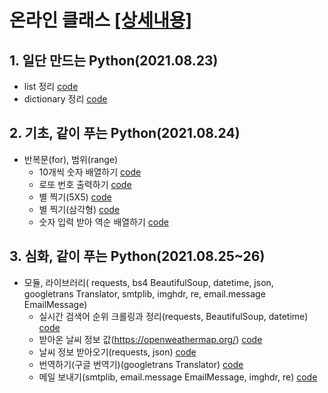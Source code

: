 # 온라인 클래스 [[상세내용]](https://github.com/kbjung/LikeLion_13th_DataCourse/tree/main/online_class#readme)

## 1. 일단 만드는 Python(2021.08.23)
  - list 정리 [code](https://github.com/kbjung/LikeLion_13th_DataCourse/blob/main/online_class/1.%20%EC%9D%BC%EB%8B%A8%20%EB%A7%8C%EB%93%9C%EB%8A%94%20Python/list.py)
  - dictionary 정리 [code](https://github.com/kbjung/LikeLion_13th_DataCourse/blob/main/online_class/1.%20%EC%9D%BC%EB%8B%A8%20%EB%A7%8C%EB%93%9C%EB%8A%94%20Python/dictionary.py)

## 2. 기초, 같이 푸는 Python(2021.08.24)
  + 반복문(for), 범위(range)
    - 10개씩 숫자 배열하기 [code](https://github.com/kbjung/LikeLion_13th_DataCourse/blob/main/online_class/2.%20%5B%EA%B8%B0%EC%B4%88%5D%20%EA%B0%99%EC%9D%B4%20%ED%91%B8%EB%8A%94%20PYTHON/10%EA%B0%9C%EC%94%A9%20%EC%88%AB%EC%9E%90%20%EB%B0%B0%EC%97%B4%ED%95%98%EA%B8%B0.py)
    - 로또 번호 출력하기 [code](https://github.com/kbjung/LikeLion_13th_DataCourse/blob/main/online_class/2.%20%5B%EA%B8%B0%EC%B4%88%5D%20%EA%B0%99%EC%9D%B4%20%ED%91%B8%EB%8A%94%20PYTHON/%EB%A1%9C%EB%98%90%20%EB%B2%88%ED%98%B8%20%EC%B6%9C%EB%A0%A5%ED%95%98%EA%B8%B0.py)
    - 별 찍기(5X5) [code](https://github.com/kbjung/LikeLion_13th_DataCourse/blob/main/online_class/2.%20%5B%EA%B8%B0%EC%B4%88%5D%20%EA%B0%99%EC%9D%B4%20%ED%91%B8%EB%8A%94%20PYTHON/%EB%B3%84%20%EC%B0%8D%EA%B8%B0%201.py)
    - 별 찍기(삼각형) [code](https://github.com/kbjung/LikeLion_13th_DataCourse/blob/main/online_class/2.%20%5B%EA%B8%B0%EC%B4%88%5D%20%EA%B0%99%EC%9D%B4%20%ED%91%B8%EB%8A%94%20PYTHON/%EB%B3%84%20%EC%B0%8D%EA%B8%B0%202.py)
    - 숫자 입력 받아 역순 배열하기 [code](https://github.com/kbjung/LikeLion_13th_DataCourse/blob/main/online_class/2.%20%5B%EA%B8%B0%EC%B4%88%5D%20%EA%B0%99%EC%9D%B4%20%ED%91%B8%EB%8A%94%20PYTHON/%EC%97%AD%EC%88%9C%20%EB%B0%B0%EC%97%B4%ED%95%98%EA%B8%B0.py)

## 3. 심화, 같이 푸는 Python(2021.08.25~26)
  + 모듈, 라이브러리( requests, bs4 BeautifulSoup, datetime, json, googletrans Translator, smtplib, imghdr, re, email.message EmailMessage)
    - 실시간 검색어 순위 크롤링과 정리(requests, BeautifulSoup, datetime) [code](https://github.com/kbjung/LikeLion_13th_DataCourse/blob/main/online_class/3.%20%5B%EC%8B%AC%ED%99%94%5D%20%EA%B0%99%EC%9D%B4%20%ED%91%B8%EB%8A%94%20PYTHON/2.%20%EC%8B%A4%EC%8B%9C%EA%B0%84%20%EA%B2%80%EC%83%89%EC%96%B4%20%EC%88%9C%EC%9C%84%20%ED%81%AC%EB%A1%A4%EB%A7%81%EA%B3%BC%20%EC%A0%95%EB%A6%AC.py)
    - 받아온 날씨 정보 값(https://openweathermap.org/) [code](https://github.com/kbjung/LikeLion_13th_DataCourse/blob/main/online_class/3.%20%5B%EC%8B%AC%ED%99%94%5D%20%EA%B0%99%EC%9D%B4%20%ED%91%B8%EB%8A%94%20PYTHON/3.%20%EB%82%A0%EC%94%A8%20%EC%A0%95%EB%B3%B4%20%EA%B0%92.py)
    - 날씨 정보 받아오기(requests, json) [code](https://github.com/kbjung/LikeLion_13th_DataCourse/blob/main/online_class/3.%20%5B%EC%8B%AC%ED%99%94%5D%20%EA%B0%99%EC%9D%B4%20%ED%91%B8%EB%8A%94%20PYTHON/3.%20%EB%82%A0%EC%94%A8%20%EC%A0%95%EB%B3%B4%20%EB%B0%9B%EC%95%84%EC%98%A4%EA%B8%B0.py)
    - 번역하기(구글 번역기)(googletrans Translator) [code](https://github.com/kbjung/LikeLion_13th_DataCourse/blob/main/online_class/3.%20%5B%EC%8B%AC%ED%99%94%5D%20%EA%B0%99%EC%9D%B4%20%ED%91%B8%EB%8A%94%20PYTHON/4.%20%EB%B2%88%EC%97%AD%ED%95%98%EA%B8%B0.py)
    - 메일 보내기(smtplib, email.message EmailMessage, imghdr, re) [code](https://github.com/kbjung/LikeLion_13th_DataCourse/blob/main/online_class/3.%20%5B%EC%8B%AC%ED%99%94%5D%20%EA%B0%99%EC%9D%B4%20%ED%91%B8%EB%8A%94%20PYTHON/5.%20%EB%A9%94%EC%9D%BC%20%EB%B3%B4%EB%82%B4%EA%B8%B0.py)
